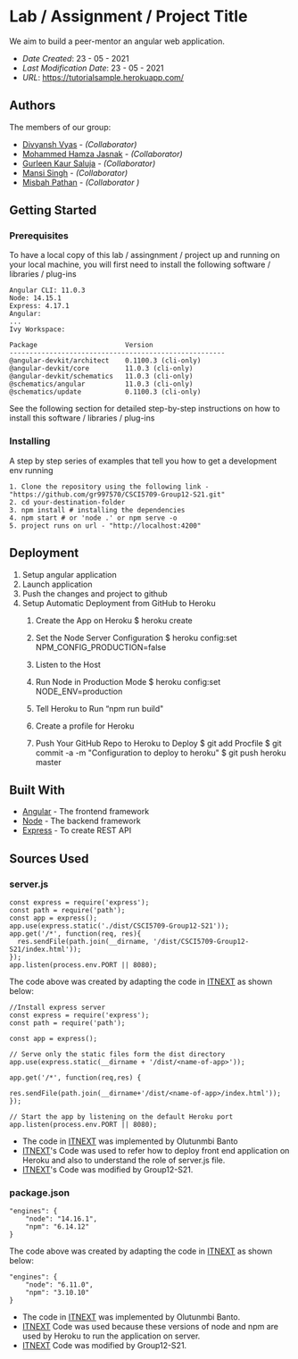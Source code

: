 # Lab / Assignment / Project Title

We aim to build a peer-mentor an angular web application. 

* *Date Created*: 23 - 05 - 2021
* *Last Modification Date*: 23 - 05 - 2021
* *URL*: <https://tutorialsample.herokuapp.com/>

## Authors

The members of our group:

* [Divyansh Vyas](dv435960@dal.ca) - *(Collaborator)*
* [Mohammed Hamza Jasnak](mh342039@dal.ca) - *(Collaborator)*
* [Gurleen Kaur Saluja](gr997570@dal.ca) - *(Collaborator)*
* [Mansi Singh](dv435960@dal.ca) - *(Collaborator)*
* [Misbah Pathan](ms358232@dal.ca) - *(Collaborator )*


## Getting Started

### Prerequisites

To have a local copy of this lab / assingnment / project up and running on your local machine, you will first need to install the following software / libraries / plug-ins

```
Angular CLI: 11.0.3
Node: 14.15.1
Express: 4.17.1
Angular:
...
Ivy Workspace:

Package                      Version
------------------------------------------------------
@angular-devkit/architect    0.1100.3 (cli-only)
@angular-devkit/core         11.0.3 (cli-only)
@angular-devkit/schematics   11.0.3 (cli-only)
@schematics/angular          11.0.3 (cli-only)
@schematics/update           0.1100.3 (cli-only)

```

See the following section for detailed step-by-step instructions on how to install this software / libraries / plug-ins

### Installing

A step by step series of examples that tell you how to get a development env running

```
1. Clone the repository using the following link - "https://github.com/gr997570/CSCI5709-Group12-S21.git"
2. cd your-destination-folder
3. npm install # installing the dependencies
4. npm start # or 'node .' or npm serve -o
5. project runs on url - "http://localhost:4200"
```


## Deployment

1. Setup angular application
2. Launch application
3. Push the changes and project to github
4. Setup Automatic Deployment from GitHub to Heroku
    1. Create the App on Heroku
	    $ heroku create

    2. Set the Node Server Configuration
	    $ heroku config:set NPM_CONFIG_PRODUCTION=false

    3. Listen to the Host

    4. Run Node in Production Mode
	    $ heroku config:set NODE_ENV=production

    5. Tell Heroku to Run “npm run build"

    6. Create a profile for Heroku

    7. Push Your GitHub Repo to Heroku to Deploy
	    $ git add Procfile
	    $ git commit -a -m "Configuration to deploy to heroku"
	    $ git push heroku master

## Built With

* [Angular](https://angular.io/guide/setup-local) - The frontend framework
* [Node](https://nodejs.org/en/) - The backend framework 
* [Express](https://www.npmjs.com/package/express) - To create REST API

## Sources Used

### server.js

```
const express = require('express');
const path = require('path');
const app = express();
app.use(express.static('./dist/CSCI5709-Group12-S21'));
app.get('/*', function(req, res){
  res.sendFile(path.join(__dirname, '/dist/CSCI5709-Group12-S21/index.html'));
});
app.listen(process.env.PORT || 8080);
```	

The code above was created by adapting the code in [ITNEXT](https://itnext.io/how-to-deploy-angular-application-to-heroku-1d56e09c5147) as shown below: 

```
//Install express server
const express = require('express');
const path = require('path');

const app = express();

// Serve only the static files form the dist directory
app.use(express.static(__dirname + '/dist/<name-of-app>'));

app.get('/*', function(req,res) {
    
res.sendFile(path.join(__dirname+'/dist/<name-of-app>/index.html'));
});

// Start the app by listening on the default Heroku port
app.listen(process.env.PORT || 8080);
```

- The code in [ITNEXT](https://itnext.io/how-to-deploy-angular-application-to-heroku-1d56e09c5147) was implemented by Olutunmbi Banto
- [ITNEXT](https://itnext.io/how-to-deploy-angular-application-to-heroku-1d56e09c5147)'s Code was used to refer how to deploy front end application on Heroku and also to understand the role of server.js file.
- [ITNEXT](https://itnext.io/how-to-deploy-angular-application-to-heroku-1d56e09c5147)'s Code was modified by Group12-S21.


### package.json

```
"engines": {
    "node": "14.16.1",
    "npm": "6.14.12"
}
```

The code above was created by adapting the code in [ITNEXT](https://itnext.io/how-to-deploy-angular-application-to-heroku-1d56e09c5147) as shown below: 

```
"engines": {
    "node": "6.11.0",
    "npm": "3.10.10"
}
```

- The code in [ITNEXT](https://itnext.io/how-to-deploy-angular-application-to-heroku-1d56e09c5147) was implemented by Olutunmbi Banto.
- [ITNEXT](https://itnext.io/how-to-deploy-angular-application-to-heroku-1d56e09c5147) Code was used because these versions of node and npm are used by Heroku to run the application on server.
- [ITNEXT](https://itnext.io/how-to-deploy-angular-application-to-heroku-1d56e09c5147) Code was modified by Group12-S21.
